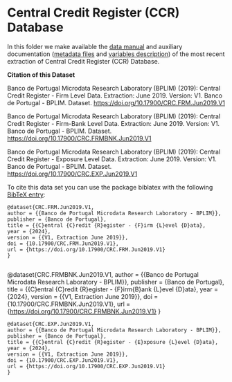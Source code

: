 # Central Credit Register (CCR) Database

In this folder we make available the [data manual](https://github.com/BPLIM/Manuals/blob/master/Data/CCR/JUN21/manual_CRC_Internal_Jan2021.pdf) and auxiliary documentation ([metadata files](https://github.com/BPLIM/Manuals/blob/master/Data/CCR/JUN21/aux_files/describe_dataset) and [variables description](https://github.com/BPLIM/Manuals/blob/master/Data/CCR/JUN21/aux_files/variables_description)) of the most recent extraction of Central Credit Register (CCR) Database.

**Citation of this Dataset**

Banco de Portugal Microdata Research Laboratory (BPLIM) (2019): Central Credit Register - Firm Level Data. Extraction: June 2019. Version: V1. Banco de Portugal - BPLIM. Dataset. https://doi.org/10.17900/CRC.FRM.Jun2019.V1

Banco de Portugal Microdata Research Laboratory (BPLIM) (2019): Central Credit Register - Firm-Bank Level Data. Extraction: June 2019. Version: V1. Banco de Portugal - BPLIM. Dataset. https://doi.org/10.17900/CRC.FRMBNK.Jun2019.V1

Banco de Portugal Microdata Research Laboratory (BPLIM) (2019): Central Credit Register - Exposure Level Data. Extraction: June 2019. Version: V1. Banco de Portugal - BPLIM. Dataset. https://doi.org/10.17900/CRC.EXP.Jun2019.V1


To cite this data set you can use the package biblatex with the following [BibTeX entry](https://github.com/BPLIM/Manuals/blob/master/Data/CCR/JUN21/aux_files/bibtex/CCR.bib):

```
@dataset{CRC.FRM.Jun2019.V1,
author = {{Banco de Portugal Microdata Research Laboratory - BPLIM}},
publisher = {Banco de Portugal},
title = {{C}entral {C}redit {R}egister - {F}irm {L}evel {D}ata},
year = {2024},
version = {{V1, Extraction June 2019}},
doi = {10.17900/CRC.FRM.Jun2019.V1},
url = {https://doi.org/10.17900/CRC.FRM.Jun2019.V1}
}


```
@dataset{CRC.FRMBNK.Jun2019.V1,
author = {{Banco de Portugal Microdata Research Laboratory - BPLIM}},
publisher = {Banco de Portugal},
title = {{C}entral {C}redit {R}egister - {F}irm{B}ank {L}evel {D}ata},
year = {2024},
version = {{V1, Extraction June 2019}},
doi = {10.17900/CRC.FRMBNK.Jun2019.V1},
url = {https://doi.org/10.17900/CRC.FRMBNK.Jun2019.V1}
}


```
@dataset{CRC.EXP.Jun2019.V1,
author = {{Banco de Portugal Microdata Research Laboratory - BPLIM}},
publisher = {Banco de Portugal},
title = {{C}entral {C}redit {R}egister - {E}xposure {L}evel {D}ata},
year = {2024},
version = {{V1, Extraction June 2019}},
doi = {10.17900/CRC.EXP.Jun2019.V1},
url = {https://doi.org/10.17900/CRC.EXP.Jun2019.V1}
}